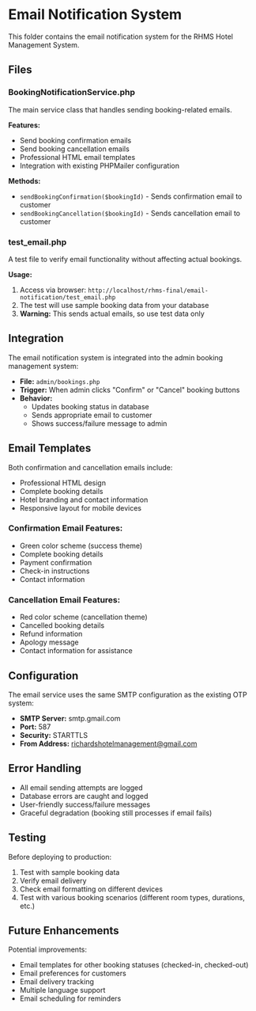 # Email Notification System

This folder contains the email notification system for the RHMS Hotel Management System.

## Files

### BookingNotificationService.php
The main service class that handles sending booking-related emails.

**Features:**
- Send booking confirmation emails
- Send booking cancellation emails
- Professional HTML email templates
- Integration with existing PHPMailer configuration

**Methods:**
- `sendBookingConfirmation($bookingId)` - Sends confirmation email to customer
- `sendBookingCancellation($bookingId)` - Sends cancellation email to customer

### test_email.php
A test file to verify email functionality without affecting actual bookings.

**Usage:**
1. Access via browser: `http://localhost/rhms-final/email-notification/test_email.php`
2. The test will use sample booking data from your database
3. **Warning:** This sends actual emails, so use test data only

## Integration

The email notification system is integrated into the admin booking management system:

- **File:** `admin/bookings.php`
- **Trigger:** When admin clicks "Confirm" or "Cancel" booking buttons
- **Behavior:** 
  - Updates booking status in database
  - Sends appropriate email to customer
  - Shows success/failure message to admin

## Email Templates

Both confirmation and cancellation emails include:
- Professional HTML design
- Complete booking details
- Hotel branding and contact information
- Responsive layout for mobile devices

### Confirmation Email Features:
- Green color scheme (success theme)
- Complete booking details
- Payment confirmation
- Check-in instructions
- Contact information

### Cancellation Email Features:
- Red color scheme (cancellation theme)
- Cancelled booking details
- Refund information
- Apology message
- Contact information for assistance

## Configuration

The email service uses the same SMTP configuration as the existing OTP system:
- **SMTP Server:** smtp.gmail.com
- **Port:** 587
- **Security:** STARTTLS
- **From Address:** richardshotelmanagement@gmail.com

## Error Handling

- All email sending attempts are logged
- Database errors are caught and logged
- User-friendly success/failure messages
- Graceful degradation (booking still processes if email fails)

## Testing

Before deploying to production:
1. Test with sample booking data
2. Verify email delivery
3. Check email formatting on different devices
4. Test with various booking scenarios (different room types, durations, etc.)

## Future Enhancements

Potential improvements:
- Email templates for other booking statuses (checked-in, checked-out)
- Email preferences for customers
- Email delivery tracking
- Multiple language support
- Email scheduling for reminders